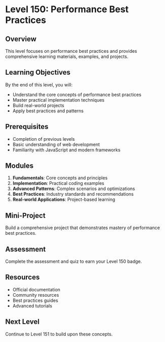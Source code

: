 # Level 150: Performance Best Practices

## Overview
This level focuses on performance best practices and provides comprehensive learning materials, examples, and projects.

## Learning Objectives
By the end of this level, you will:
- Understand the core concepts of performance best practices
- Master practical implementation techniques
- Build real-world projects
- Apply best practices and patterns

## Prerequisites
- Completion of previous levels
- Basic understanding of web development
- Familiarity with JavaScript and modern frameworks

## Modules
1. **Fundamentals**: Core concepts and principles
2. **Implementation**: Practical coding examples
3. **Advanced Patterns**: Complex scenarios and optimizations
4. **Best Practices**: Industry standards and recommendations
5. **Real-world Applications**: Project-based learning

## Mini-Project
Build a comprehensive project that demonstrates mastery of performance best practices.

## Assessment
Complete the assessment and quiz to earn your Level 150 badge.

## Resources
- Official documentation
- Community resources
- Best practices guides
- Advanced tutorials

## Next Level
Continue to Level 151 to build upon these concepts.
